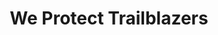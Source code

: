 ---
path: "/tianna"
name: "tianna"
title: "We Protect Trailblazers"
story: "Tianna Davis has never minded proving people wrong and doing what no one thought she could. This includes running her own rodeo and riding 1,500 lb. bulls. She is a bonafide young cowgirl who is anything but traditional, and a shining embodiment of a trailblazer through and through."
videoSourceURL: "https://player.vimeo.com/external/237157979.hd.mp4?s=c1cf1541f1b041187d0fa5ddcb7097481e67dbf5&profile_id=175"
---